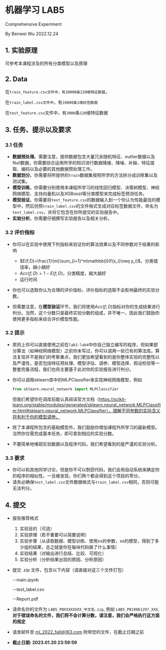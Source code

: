 # 机器学习 LAB5

Comprehensive Experiment

By Benwei Wu 2022.12.24

## 1. 实验原理

可参考本课程涉及的所有分类模型以及原理

## 2. Data

在`train_feature.csv文件中，有10000条120维特征数据`，

在`train_label.csv文件中`，有`10000条1维标签数据`

在`test_feature.csv`文件中，有`3000`条`120`维特征数据

## 3. 任务、提示以及要求

### 3.1 任务

- **数据预处理**。需要注意，提供数据包含大量冗余随机特征、outlier数据以及Null数据，你需要综合运用所学的知识进行数据降维、降噪、补缺、特征提取、编码以及必要的其他数据预处理工作。
- **数据划分**。你需要将所提供的`train`数据集按照所学的方法拆分成训练集以及测试集。
- **模型训练**。你需要分别使用本课程所学习的线性回归模型、决策树模型、神经网络模型、支持向量机以及XGBoost等分类模型来完成标签预测任务。
- **模型验证**。你需要将`test_feature.csv`的数据输入到一个你认为性能最佳的模型中，然后仿照`train_label.csv`的文件格式生成对应标签数据文件，命名为`test_label.csv`，并将它包含在你所提交的实验报告中。
- **实验分析**。你需要仔细撰写实验报告以及相关分析。

### 3.2 评价指标

- 你可以在实验中使用下列指标来验证你的算法效果以及不同参数对于结果的影响

  - $E(f;D)=\frac{1}{m}\sum_{i=1}^m\mathbb{I}(f(x_i)\neq y_i)$，分类错误率，越小越好
  - $Acc(f;D)=1-E(f;D)$，分类精度，越大越好
  - 运行时间
- 你也可以选取你认为合理的评价指标，评价指标的选取不会影响最终的实验分数。
- 但需要注意，在**模型验证**环节，我们将使用$Acc(f;D)$指标对你的生成结果进行判分。当然，这个分数只是最终实验分数的组成，并不唯一，因此我们鼓励你使用更多指标来综合评价模型性能。

### 3.2 提示

- 原则上你可以直接使用之前在`lab1-lab4`中你自己独立编写的程序，但如果部分算法（如神经网络模型）之前你未写过，你可以调用一些已有的算法库。算法复现并不是我们的考察重点，我们更加希望看到的是你整体实验的完整性以及严谨性，是否包括特征预处理、模型评估、调参、模型选择、假设检验等一整套完备流程，我们也将主要基于此对你的实验报告进行判分。

- 你可以调用sklearn库中的MLPClassifier来实现神经网络模型，例如

  ```python
  from sklearn.neural_network import MLPClassifier
  ```

  但我们希望你在调库前能认真阅读官方文档（https://scikit-learn.org/stable/modules/generated/sklearn.neural_network.MLPClassifier.html#sklearn.neural_network.MLPClassifier），理解不同参数的实际含义将有利于你的模型调参。

- 除了本课程所包含的基础模型外，我们鼓励你增加课程外所学习的最新模型。当然你仅需完成基本任务，即可拿到相应的实验分数。

- 不要简单地堆砌实验数据以及程序代码，我们希望看到的是严谨的实验分析。

### 3.3 要求

- 你可以和其他同学讨论，但是你不可以剽窃代码，我们会用自动系统来确定你的程序的相似性，一旦被发现，你们两个都会得到这个项目的零分。
- 请务必确保`test_label.csv`文件数据格式与`train_label.csv`相同，否则可能无法判分。

## 4. 提交

* 报告推荐格式

  1. 实验目的（可选）
  2. 实验原理（若不重要可以简要说明）
  3. 实验步骤（从读取数据、模型训练、使用xx的参数，xx的模型，得到了多少组的结果，总之就是你在每块代码做了什么事情）
  4. 实验结果（对输出进行总结、比较、可视化）
  5. 实验分析（分析结果出现的原因、分析原因）

* 提交 .zip 文件，包含以下内容（请直接对这三个文件打包）

  --main.ipynb

  --test_label.csv

  --Report.pdf

* 请命名你的文件为 `LAB5_PBXXXXXXXX_中文名.zip`, 例如 `LAB5_PB19061297_XXX`, **对于错误命名的文件，我们将不会计算分数，请注意，我们会严格执行这方面的规定**

* 请发邮件至 [ml_2022_fall@163.com](mailto:ml_2022_fall@163.com) 附带您的文件，在截止日期之前

* **截止日期: 2023.01.20 23:59:59** 

